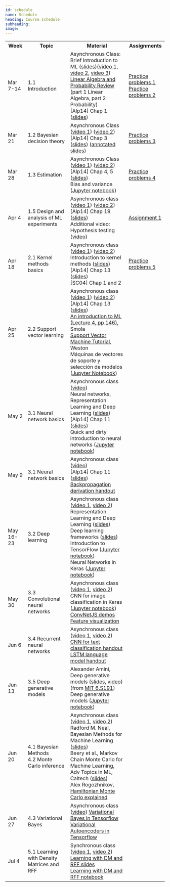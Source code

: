 ```yaml
---
id: schedule
name: Schedule
heading: Course schedule
subheading: 
image: 
---
```

<table class="table table-condensed">
	<tbody>
		<tr>
			<th>Week</th>
			<th>Topic</th>
			<th>Material</th>
			<th>Assignments</th>
		</tr>
		<tr>
			<td>Mar 7-14</td>
			<td>1.1 Introduction</td>
			<td>
				Asynchronous Class:<br>
				Brief Introduction to ML (<a href= "introduction ml.pdf">slides</a>)(<a href= "https://drive.google.com/file/d/1F_-FxUdhE7zioW1awuvu15BX_x16BtZV/edit?t=34">video 1</a>, <a href= "https://drive.google.com/file/d/15cHrAneUhEJpX-iHEophkfLiRuSavU9t/edit?t=613">video 2</a>, 
				<a href= "https://drive.google.com/file/d/11JecvlhV6EujbYF9IlkGIi4_E0HSRcwC/edit?t=1912">video 3</a>)<br>
				<a href= "http://videolectures.net/bootcamp07_keller_bss/">Linear Algebra and Probability Review</a> (part 1 Linear Algebra, part 2 Probability)<br>
				[Alp14] Chap 1 (<a href= "https://www.cmpe.boun.edu.tr/~ethem/i2ml3e/3e_v1-0/i2ml3e-chap1.pdf">slides</a>)
			</td>
			<td>
				<a href= "problems1.pdf">Practice problems 1</a><br>
				<a href= "https://colab.research.google.com/drive/1U3q5ikD9CjAB5xBHFKQsvumiyrmxouHF?usp=sharing">Practice problems 2</a>
			</td>
		</tr>
		<tr>
			<td>Mar 21</td>
			<td>1.2 Bayesian decision theory</td>
			<td>
				Asynchronous Class (<a href= "https://drive.google.com/file/d/16WxxLNWdoJ6Elaryr5bVn1zn8L5Ud1u7/view?usp=sharing">video 1</a>)
				(<a href= "https://drive.google.com/open?id=1q6uubSfsCtuDATCuuIdqWSZCmxwn657f">video 2</a>)<br>
				[Alp14] Chap 3 (<a href= "https://www.cmpe.boun.edu.tr/~ethem/i2ml3e/3e_v1-0/i2ml3e-chap3.pdf">slides</a>) (<a href= "https://drive.google.com/file/d/1q5KSTW6WiJjcWMLEOrvRys2WTD7HneWh/view?usp=sharing">annotated slides</a>)<br>
			</td>
			<td>
				<a href= "problems3.pdf">Practice problems 3</a><br>
			</td>
		</tr>
		<tr>
			<td>Mar 28</td>
			<td>1.3 Estimation</td>
			<td>
				Asynchronous Class 
				(<a href= "https://drive.google.com/file/d/1q6uubSfsCtuDATCuuIdqWSZCmxwn657f/view?t=2964">video 1</a>)
				(<a href= "https://drive.google.com/file/d/1myrajgABC6pbuw-CXFH2lIQIBVNVLFfn/view">video 2</a>)<br>
				[Alp14] Chap 4, 5 (<a href= "https://www.cmpe.boun.edu.tr/~ethem/i2ml3e/3e_v1-0/i2ml3e-chap4.pdf">slides</a>)<br>
				Bias and variance (<a href= "https://colab.research.google.com/drive/12Oo06Ge2ly-9WI3ifj2t9HyZJrioLoy7?usp=sharing">Jupyter notebook</a>)<br>
			</td>
			<td>
				<a href= "problems4.pdf">Practice problems 4</a><br>
			</td>
		</tr>
		<tr>
			<td>
				Apr 4<br>
			</td>
			<td>1.5 Design and analysis of ML experiments</td>
			<td>
				Asynchronous class 
				(<a href= "https://drive.google.com/file/d/1fS3b65nWyouvrv1nAULMwiXV8ZLUuAfY/view?t=46">video 1</a>)
				(<a href= "https://drive.google.com/file/d/1rroI1opT9lTSRoFBDW6Gmxpvl3Z75EUc/view?t=35">video 2</a>)<br>
				[Alp14] Chap 19 (<a href= "https://www.cmpe.boun.edu.tr/~ethem/i2ml3e/3e_v1-0/i2ml3e-chap19.pdf">slides</a>) <br>
				Additional video: Hypothesis testing (<a href= "https://drive.google.com/file/d/1TKRL34XTRSx2d6kFcVyacGb01eSJrdiX/view?t=57">video</a>)
			</td>
			<td>
				<a href= "assign1.pdf">Assignment 1</a>
			</td>
		</tr>
		<tr>
			<td>Apr 18</td>
			<td>2.1 Kernel methods basics</td>
			<td>
				Asynchronous class 
				(<a href= "https://drive.google.com/file/d/19cqiLcSJJOYFwDqGr-0HwfkbGfDTEpI5/view?t=10">video 1</a>)
				(<a href= "https://drive.google.com/file/d/1yHQTsOX_ImwtD2YCocENVaPj05MVU0Gm/view?t=28">video 2</a>)<br>
				Introduction to kernel methods (<a href= "https://fagonzalezo.github.io/ml-2016-2/kernels.pdf">slides</a>) <br>
				[Alp14] Chap 13 (<a href= "https://www.cmpe.boun.edu.tr/~ethem/i2ml3e/3e_v1-0/i2ml3e-chap13.pdf">slides</a>)<br>
				[SC04] Chap 1 and 2<br>
			</td>
			<td>
				<a href= "problems5.pdf">Practice problems 5</a>
			</td>
		</tr>
		<tr>
			<td>Apr 25</td>
			<td>2.2 Support vector learning</td>
			<td>
				Asynchronous class  
				(<a href= "https://drive.google.com/file/d/1nKFlXYi90BeCuSSnq929-SooBndQw-k_/view?t=178">video 1</a>)
				(<a href= "https://drive.google.com/file/d/1pwynrZAKI33-t3QWNzFJNniCNpY_vnjo/view?t=42">video 2</a>)<br>
				[Alp14] Chap 13 (<a href= "https://www.cmpe.boun.edu.tr/~ethem/i2ml3e/3e_v1-0/i2ml3e-chap13.pdf">slides</a>)<br>
				<a href="http://alex.smola.org/teaching/kernelcourse/day_1.pdf">An
					introduction to ML (Lecture 4, pp 146)</a>, Smola <br>
				<a href="http://www1.cs.columbia.edu/%7Ekathy/cs4701/documents/jason_svm_tutorial.pdf">Support
					Vector Machine Tutorial</a>, Weston<br>
				Máquinas de vectores de soporte y selección de modelos (<a href="https://drive.google.com/file/d/1X4b_5FMHDs7EtbwPzw7YDeMF5V4pqoer/view?usp=sharing">Jupyter Notebook</a>)<br>
			</td>
			<td>
				<!-- <a href= "problems4.pdf">Practice problems 4</a> -->
			</td>
		</tr>
		<tr>
			<td>May 2</td>
			<td>3.1 Neural network basics </td>
			<td>
				Asynchronous class  
				(<a href= "https://drive.google.com/file/d/1wAR3ApxcYAVF2TmEc6-gVTJIvLKotucr/view?t=100">video</a>)<br>
				Neural networks, Representation Learning and Deep Learning (<a href= "https://github.com/fagonzalezo/dl_tutorial_upv/raw/gh-pages/UPV-dl.pdf">slides</a>)<br>
				[Alp14] Chap 11 (<a href= "https://www.cmpe.boun.edu.tr/~ethem/i2ml3e/3e_v1-0/i2ml3e-chap11.pdf">slides</a>)<br>
				Quick and dirty introduction to neural networks (<a href= "https://gist.github.com/fagonzalezo/c1f56629890dcf5670aa">Jupyter notebook</a>)<br>
			</td>
			<td>
				<!-- <a href= "assign3.pdf">Assignment 3</a> -->
			</td>
		</tr>
		<tr>
			<td>May 9</td>
			<td>3.1 Neural network basics </td>
			<td>
				Asynchronous class 
				(<a href= "https://drive.google.com/file/d/1tBJqRYS8UVF__5K29GlE0NYuCFwCPYfJ/view?t=34">video</a>)<br>
				[Alp14] Chap 11 (<a href= "https://www.cmpe.boun.edu.tr/~ethem/i2ml3e/3e_v1-0/i2ml3e-chap11.pdf">slides</a>)<br>
				<a href= "https://fagonzalezo.github.io/ml-2018-1/backpropagation.pdf">Backpropagation derivation handout</a>
			</td>
			<td>
			</td>
		</tr>
		<tr>
			<td>
				May 16-23
			</td>
			<td>
			3.2 Deep learning <br>
			</td>
			<td>
				Asynchronous class 
				(<a href= "https://drive.google.com/file/d/17qsyxm1D4KE9Ztm2nivrpDTvO6xbeV2K/view?t=10">video 1</a>, <a href= "https://drive.google.com/file/d/1DOmG7CDX7vrRM9jZDBL7w0hnzR6nFdaB/view?t=49">video 2</a>)<br>
				Representation Learning and Deep Learning (<a href= "https://github.com/fagonzalezo/dl_tutorial_upv/raw/gh-pages/UPV-dl.pdf">slides</a>)<br>
				Deep learning frameworks (<a href= "https://fagonzalezo.github.io/ml-2020-1/ML%20Deep%20Learning%20Frameworks.pdf">slides</a>)<br>
				Introduction to TensorFlow (<a href= "https://colab.research.google.com/drive/1cjmAU2v0oDZawN9AAZshz4t6AhqDOBf-">Jupyter notebook</a>)<br>
				Neural Networks in Keras (<a href= "https://colab.research.google.com/drive/1iOIVyQ19GGkY_5knuLRo0HP3BouJlpwy">Jupyter notebook</a>)<br>
			</td>
			<td>
				<!-- <a href= "problems5.pdf">Practice problems 5</a> -->
			</td>
		</tr>
		<tr>
			<td>May 30</td>
			<td>3.3 Convolutional neural networks</td>
			<td>
				Asynchronous class 
				(<a href= "https://drive.google.com/file/d/1xH_PHnbOMxCtRaXH6YGCusxk_U6c99rG/view?t=30">video 1</a>, <a href= "https://drive.google.com/file/d/1Ekqk1AALMyIp1zt2Fh8mIwywz6T1BoPR/view?t=180">video 2</a>)<br>
				CNN for image classification in Keras (<a href= "https://colab.research.google.com/drive/1Wb94CUIJdB1Z-S6mFhxsxB4v6SzmF7sN">Jupyter notebook</a>)<br>
				<a href= "https://cs.stanford.edu/people/karpathy/convnetjs/">ConvNetJS demos</a><br>
				<a href= "https://distill.pub/2017/feature-visualization/">Feature visualization</a><br>
			</td>
			<td>
				<!-- <a href= "assign4.pdf">Assignment 4</a><br>
				<a href= "problems6.pdf">Practice problems 6</a> -->
			</td>
		</tr>
		<tr>
			<td>Jun 6</td>
			<td>3.4 Recurrent neural networks</td>
			<td>
				Asynchronous class 
				(<a href= "https://drive.google.com/file/d/1exxGq3X1mDHqhMMDiA0Q_mhqy0MvpE8U/view?t=184">video 1</a>, <a href= "https://drive.google.com/file/d/1hU7w32avFaa2BaYymSIwRoty9l5wbiB0/view?t=36">video 2</a>)<br>
				<a href= "https://colab.research.google.com/drive/1bs4_l2ZA-uJYdvrOZpWgb8ItDg1PRKft?usp=sharing">CNN for text classification handout</a> <br>
				<a href= "https://colab.research.google.com/drive/1DbCuNqQ8wwDAqnWJxrEnyKey_zgWD-5p?usp=sharing">LSTM language model handout</a> <br>
			</td>
			<td>
				<!-- <a href= "https://www.dropbox.com/request/Vfkdd8yvVzSkFSpoqPRF">Project proposal</a>: 3 persons per group, maximum 2 pages describing problem, objectives and method (01/06/21) -->
			</td>
		</tr>
		<tr>
			<td>Jun 13</td>
			<td>3.5 Deep generative models</td>
			<td>Alexander Amini, Deep generative models (<a href="http://introtodeeplearning.com/slides/6S191_MIT_DeepLearning_L4.pdf">slides</a>, <a href= "https://www.youtube.com/watch?v=BUNl0To1IVw&list=PLtBw6njQRU-rwp5__7C0oIVt26ZgjG9NI&index=4">video</a>) (from <a href= "http://introtodeeplearning.com">MIT 6.S191</a>)<br>
			Deep generative models (<a href= "https://drive.google.com/file/d/10mZlO1b6zPfCig9bc-mKHPqP84ldCTeG/view?usp=sharing">Jupyter notebook</a>)
			</td>
			<td>
			</td>
		</tr>
		<tr>
			<td>Jun 20</td>
			<td>4.1 Bayesian Methods<br>
			4.2 Monte Carlo inference</td>
			<td>
			Asynchronous class 
			(<a href= "https://drive.google.com/file/d/1CZ7jql9BhWdBHKxI8BCLf1pdHV80rQbr/view?t=13">video 1</a>, <a href= "https://drive.google.com/file/d/19y2F4aS0gNcV0EPfFOMUlrBYu6GHlNrZ/view?t=16">video 2</a>)<br>
			Radford M. Neal, Bayesian Methods for Machine Learning (<a href= "https://www.cs.toronto.edu/~radford/ftp/bayes-tut.pdf">slides</a>)<br>
			Beery et al., Markov Chain Monte Carlo for Machine Learning, Adv Topics in ML, Caltech (<a href= "https://taehwanptl.github.io/lectures/lecture_04_20.pdf">slides</a>)<br>
			Alex Rogozhnikov, <a href= "https://taehwanptl.github.io/lectures/lecture_04_20.pdf">Hamiltonian Monte Carlo explained
			</a>
			</td>
			<td>
			</td>
		</tr>
		<tr>
			<td>Jun 27</td>
			<td>4.3 Variational Bayes</td>
			<td>
			Asynchronous class 
			(<a href= "https://drive.google.com/file/d/1XO-RjjYEbB2zIvzxc_I9R_ww8RWgBSlI/view?t=75">video</a>)
			<a href= "https://colab.research.google.com/drive/1xIC_Y5T7IwkJz0SNQyRSlRfDf2fDRvbv">Variational Bayes in Tensorflow</a> <br>
			<a href= "https://colab.research.google.com/drive/1xX11qB8Ls9t_wuvRYHQp1_v-qBImVkt1">Variational Autoencoders in Tensorflow</a> <br>
			</td>
			<td>
			</td>
		</tr>
		<tr>
			<td>Jul 4</td>
			<td>5.1 Learning with Density Matrices and RFF</td>
			<td>
			Synchronous class 
			(<a href= "https://drive.google.com/file/d/1oIGwoeDEO3PHu2UZ-MlO5Wft33tFkdUd/view?usp=sharing">video 1</a>, <a href= "https://drive.google.com/file/d/1ASMtWKydKa98M7qkUpw5cL1bSg7KDPSw/view?usp=sharing">video 2</a>) <br>
			<a href= "Learning with Density Matrices.pdf">Learning with DM and RFF slides</a> <br>
			<a href= "https://colab.research.google.com/drive/1riKlwcu8M_Hrk8X3OoZFo57-O6MkS2zt?usp=sharing">Learning with DM and RFF notebook</a> <br>
			</td>
			<td>
			</td>
		</tr>
	</tbody>
</table>
